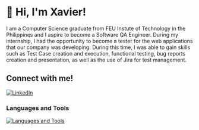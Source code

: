  # 👋 Hi, I'm Xavier! 
  I am a Computer Science graduate from FEU Instute of Technology in the Philippines and I aspire to become a Software QA Engineer. During my internship, I had the opportunity to become a tester for the web applications that our company was developing. During this time, I was able to gain skills such as Test Case creation and execution,  functional testing, bug reports creation and presentation, as well as the use of Jira for test management.<br/>

 ## Connect with me!
 [![LinkedIn](https://skillicons.dev/icons?i=linkedin)](https://www.linkedin.com/in/rxavierremo/)
 ### Languages and Tools 
[![Languages and Tools](https://skillicons.dev/icons?i=html,css,js,py,pycharm,vscode,selenium,jenkins)](https://skillicons.dev)

<!--
**rxavierremo/rxavierremo** is a ✨ _special_ ✨ repository because its `README.md` (this file) appears on your GitHub profile.

Here are some ideas to get you started:

- 🔭 I’m currently working on ...
- 🌱 I’m currently learning ...
- 👯 I’m looking to collaborate on ...
- 🤔 I’m looking for help with ...
- 💬 Ask me about ...
- 📫 How to reach me: ...
- 😄 Pronouns: ...
- ⚡ Fun fact: ...
-->
